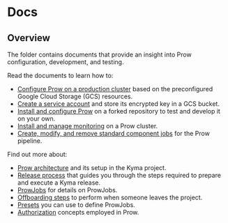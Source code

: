 # Docs

## Overview

The folder contains documents that provide an insight into Prow configuration, development, and testing.

<!-- Update the list each time you modify the document structure in this folder. -->

Read the documents to learn how to:

- [Configure Prow on a production cluster](./production-cluster-configuration.md) based on the preconfigured Google Cloud Storage (GCS) resources.
- [Create a service account](./prow-secrets-management.md) and store its encrypted key in a GCS bucket.
- [Install and configure Prow](./prow-installation-on-forks.md) on a forked repository to test and develop it on your own.
- [Install and manage monitoring](./prow-monitoring.md) on a Prow cluster.
- [Create, modify, and remove standard component jobs](./component-jobs.md) for the Prow pipeline.

Find out more about:

- [Prow architecture](./prow-architecture.md) and its setup in the Kyma project.
- [Release process](./release-process.md) that guides you through the steps required to prepare and execute a Kyma release.
- [ProwJobs](./prow-jobs.md) for details on ProwJobs.
- [Offboarding steps](offboarding-checklist.md) to perform when someone leaves the project.
- [Presets](./presets.md) you can use to define ProwJobs.
- [Authorization](./authorization.md) concepts employed in Prow.
